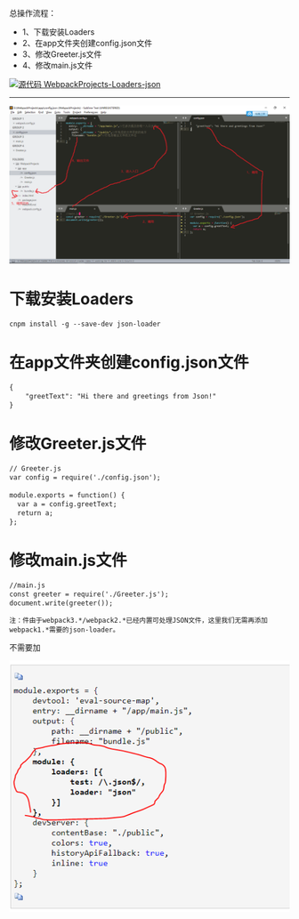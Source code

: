 总操作流程：
- 1、下载安装Loaders
- 2、在app文件夹创建config.json文件
- 3、修改Greeter.js文件
- 4、修改main.js文件

[![](https://img.shields.io/badge/源代码-WebpackProjects--Loaders--json-blue.svg "源代码 WebpackProjects-Loaders-json")](https://github.com/lidekai/WebpackProjects-Loaders-json.git)

----------

![](image/2-1.png)

# 下载安装Loaders
```
cnpm install -g --save-dev json-loader
```
# 在app文件夹创建config.json文件
```
{
    "greetText": "Hi there and greetings from Json!"
}
```

# 修改Greeter.js文件
```
// Greeter.js
var config = require('./config.json');

module.exports = function() {
  var a = config.greetText;
  return a;
};
```

# 修改main.js文件
```
//main.js
const greeter = require('./Greeter.js');
document.write(greeter());
```

`
注：件由于webpack3.*/webpack2.*已经内置可处理JSON文件，这里我们无需再添加webpack1.*需要的json-loader。
`

不需要加

![](image/2-2.png)